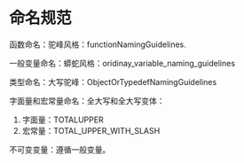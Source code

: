 # 命名规范

函数命名：驼峰风格：functionNamingGuidelines.

一般变量命名：蟒蛇风格：oridinay_variable_naming_guidelines

类型命名：大写驼峰：ObjectOrTypedefNamingGuidelines

字面量和宏常量命名：全大写和全大写变体：
1. 字面量：TOTALUPPER
2. 宏常量：TOTAL_UPPER_WITH_SLASH

不可变变量：遵循一般变量。